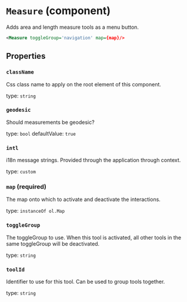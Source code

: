 `Measure` (component)
=====================

Adds area and length measure tools as a menu button.

```xml
<Measure toggleGroup='navigation' map={map}/>
```

Properties
----------

### `className`

Css class name to apply on the root element of this component.

type: `string`


### `geodesic`

Should measurements be geodesic?

type: `bool`
defaultValue: `true`


### `intl`

i18n message strings. Provided through the application through context.

type: `custom`


### `map` (required)

The map onto which to activate and deactivate the interactions.

type: `instanceOf ol.Map`


### `toggleGroup`

The toggleGroup to use. When this tool is activated, all other tools in the same toggleGroup will be deactivated.

type: `string`


### `toolId`

Identifier to use for this tool. Can be used to group tools together.

type: `string`

